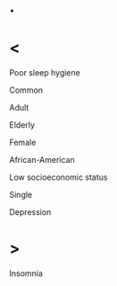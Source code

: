# .

# <

Poor sleep hygiene

Common

Adult

Elderly

Female

African-American

Low socioeconomic status

Single

Depression

# >

Insomnia
